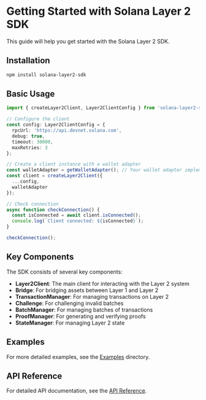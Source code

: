 # Getting Started with Solana Layer 2 SDK

This guide will help you get started with the Solana Layer 2 SDK.

## Installation

```bash
npm install solana-layer2-sdk
```

## Basic Usage

```typescript
import { createLayer2Client, Layer2ClientConfig } from 'solana-layer2-sdk';

// Configure the client
const config: Layer2ClientConfig = {
  rpcUrl: 'https://api.devnet.solana.com',
  debug: true,
  timeout: 30000,
  maxRetries: 3
};

// Create a client instance with a wallet adapter
const walletAdapter = getWalletAdapter(); // Your wallet adapter implementation
const client = createLayer2Client({
  ...config,
  walletAdapter
});

// Check connection
async function checkConnection() {
  const isConnected = await client.isConnected();
  console.log(`Client connected: ${isConnected}`);
}

checkConnection();
```

## Key Components

The SDK consists of several key components:

- **Layer2Client**: The main client for interacting with the Layer 2 system
- **Bridge**: For bridging assets between Layer 1 and Layer 2
- **TransactionManager**: For managing transactions on Layer 2
- **Challenge**: For challenging invalid batches
- **BatchManager**: For managing batches of transactions
- **ProofManager**: For generating and verifying proofs
- **StateManager**: For managing Layer 2 state

## Examples

For more detailed examples, see the [Examples](./examples) directory.

## API Reference

For detailed API documentation, see the [API Reference](./api/index.md).
